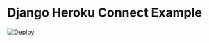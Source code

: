 # Django Heroku Connect Example

[![Deploy](https://www.herokucdn.com/deploy/button.svg)](https://heroku.com/deploy?template=https://github.com/heroku/node-js-sample)
